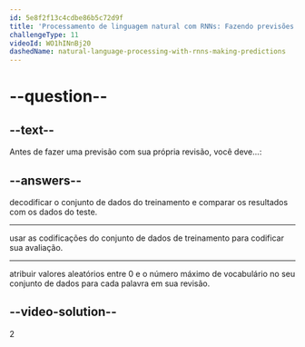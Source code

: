 ```yaml
---
id: 5e8f2f13c4cdbe86b5c72d9f
title: 'Processamento de linguagem natural com RNNs: Fazendo previsões'
challengeType: 11
videoId: WO1hINnBj20
dashedName: natural-language-processing-with-rnns-making-predictions
---
```


# --question--

## --text--

Antes de fazer uma previsão com sua própria revisão, você deve...:

## --answers--

decodificar o conjunto de dados do treinamento e comparar os resultados com os dados do teste.

---

usar as codificações do conjunto de dados de treinamento para codificar sua avaliação.

---

atribuir valores aleatórios entre 0 e o número máximo de vocabulário no seu conjunto de dados para cada palavra em sua revisão.

## --video-solution--

2

